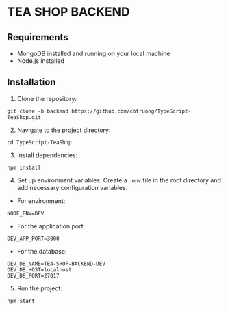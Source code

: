 
# TEA SHOP BACKEND
## Requirements
- MongoDB installed and running on your local machine
- Node.js installed
## Installation
1. Clone the repository:
```
git clone -b backend https://github.com/cbtruong/TypeScript-TeaShop.git
```
2. Navigate to the project directory:
```
cd TypeScript-TeaShop
```
3. Install dependencies:
```
npm install
```
4. Set up environment variables:
Create a `.env` file in the root directory and add necessary configuration variables.
- For environment:
```
NODE_ENV=DEV
```
- For the application port:
```
DEV_APP_PORT=3000
```
- For the database:
```
DEV_DB_NAME=TEA-SHOP-BACKEND-DEV
DEV_DB_HOST=localhost
DEV_DB_PORT=27017
```
5. Run the project:
```
npm start
```
